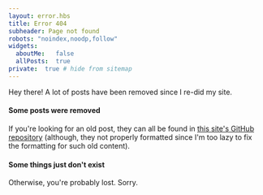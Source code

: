 ```yaml
---
layout: error.hbs
title: Error 404
subheader: Page not found
robots: "noindex,noodp,follow"
widgets:
  aboutMe:   false
  allPosts:  true
private:  true # hide from sitemap
---
```

Hey there! A lot of posts have been removed since I re-did my site.

#### Some posts were removed

If you're looking for an old post, they can all be found in [this site's GitHub
repository](https://github.com/davidosomething/16.davidosomething.com/tree/dev/md/_archive)
(although, they not properly formatted since I'm too lazy to fix the
formatting for such old content).

#### Some things just don't exist

Otherwise, you're probably lost. Sorry.


